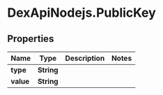 # DexApiNodejs.PublicKey

## Properties

Name | Type | Description | Notes
------------ | ------------- | ------------- | -------------
**type** | **String** |  | 
**value** | **String** |  | 


